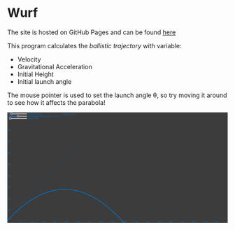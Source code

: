 # Wurf

The site is hosted on GitHub Pages and can be found [here](https://sebastian-heinzenburger.github.io/Wurf/schraeg/)

This program calculates the *ballistic trajectory* with variable:
- Velocity
- Gravitational Acceleration
- Initial Height
- Initial launch angle

The mouse pointer is used to set the launch angle θ, so try moving it around to see how it affects the parabola!

![preview](preview.png)
